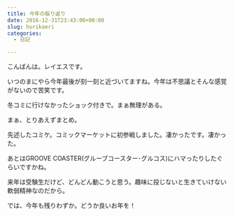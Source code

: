 ```yaml
---
title: 今年の振り返り
date: 2016-12-31T23:43:00+00:00
slug: hurikaeri
categories:
  - 日記

---
```

こんばんは。レイエスです。

いつのまにやら今年最後が刻一刻と近づいてますね。今年は不思議とそんな感覚がないので苦笑です。

冬コミに行けなかったショック付きで。まぁ無理がある。

まぁ、とりあえずまとめ。


先述したコミケ。コミックマーケットに初参戦しました。凄かったです。凄かった。

あとはGROOVE COASTER(グルーブコースター･グルコス)にハマったりしたぐらいですかね。


来年は受験生だけど、どんどん動こうと思う。趣味に投じないと生きていけない軟弱精神なのだから。

では、今年も残りわずか。どうか良いお年を！